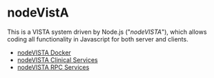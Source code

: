 # nodeVistA

This is a VISTA system driven by Node.js ("_nodeVISTA_"), which allows coding all functionality in Javascript for both server and clients.


* [nodeVISTA Docker](https://github.com/CloudVistA/nodevista/tree/main/setupDocker#docker-for-nodevista)
* [nodeVISTA Clinical Services](https://github.com/cloudvista/nodevista/tree/master/clinicalService#clinical-rest-service)
* [nodeVISTA RPC Services](https://github.com/cloudvista/nodevista/tree/master/rpcServer#rpc-server)

